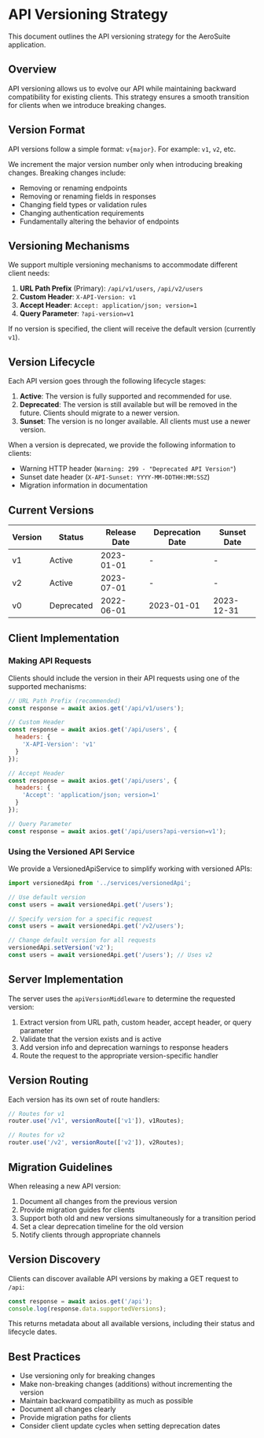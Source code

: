 # API Versioning Strategy

This document outlines the API versioning strategy for the AeroSuite application.

## Overview

API versioning allows us to evolve our API while maintaining backward compatibility for existing clients. This strategy ensures a smooth transition for clients when we introduce breaking changes.

## Version Format

API versions follow a simple format: `v{major}`. For example: `v1`, `v2`, etc.

We increment the major version number only when introducing breaking changes. Breaking changes include:

- Removing or renaming endpoints
- Removing or renaming fields in responses
- Changing field types or validation rules
- Changing authentication requirements
- Fundamentally altering the behavior of endpoints

## Versioning Mechanisms

We support multiple versioning mechanisms to accommodate different client needs:

1. **URL Path Prefix** (Primary): `/api/v1/users`, `/api/v2/users`
2. **Custom Header**: `X-API-Version: v1`
3. **Accept Header**: `Accept: application/json; version=1`
4. **Query Parameter**: `?api-version=v1`

If no version is specified, the client will receive the default version (currently `v1`).

## Version Lifecycle

Each API version goes through the following lifecycle stages:

1. **Active**: The version is fully supported and recommended for use.
2. **Deprecated**: The version is still available but will be removed in the future. Clients should migrate to a newer version.
3. **Sunset**: The version is no longer available. All clients must use a newer version.

When a version is deprecated, we provide the following information to clients:
- Warning HTTP header (`Warning: 299 - "Deprecated API Version"`)
- Sunset date header (`X-API-Sunset: YYYY-MM-DDTHH:MM:SSZ`)
- Migration information in documentation

## Current Versions

| Version | Status    | Release Date | Deprecation Date | Sunset Date  |
|---------|-----------|--------------|------------------|--------------|
| v1      | Active    | 2023-01-01   | -                | -            |
| v2      | Active    | 2023-07-01   | -                | -            |
| v0      | Deprecated| 2022-06-01   | 2023-01-01       | 2023-12-31   |

## Client Implementation

### Making API Requests

Clients should include the version in their API requests using one of the supported mechanisms:

```javascript
// URL Path Prefix (recommended)
const response = await axios.get('/api/v1/users');

// Custom Header
const response = await axios.get('/api/users', {
  headers: {
    'X-API-Version': 'v1'
  }
});

// Accept Header
const response = await axios.get('/api/users', {
  headers: {
    'Accept': 'application/json; version=1'
  }
});

// Query Parameter
const response = await axios.get('/api/users?api-version=v1');
```

### Using the Versioned API Service

We provide a VersionedApiService to simplify working with versioned APIs:

```typescript
import versionedApi from '../services/versionedApi';

// Use default version
const users = await versionedApi.get('/users');

// Specify version for a specific request
const users = await versionedApi.get('/v2/users');

// Change default version for all requests
versionedApi.setVersion('v2');
const users = await versionedApi.get('/users'); // Uses v2
```

## Server Implementation

The server uses the `apiVersionMiddleware` to determine the requested version:

1. Extract version from URL path, custom header, accept header, or query parameter
2. Validate that the version exists and is active
3. Add version info and deprecation warnings to response headers
4. Route the request to the appropriate version-specific handler

## Version Routing

Each version has its own set of route handlers:

```javascript
// Routes for v1
router.use('/v1', versionRoute(['v1']), v1Routes);

// Routes for v2
router.use('/v2', versionRoute(['v2']), v2Routes);
```

## Migration Guidelines

When releasing a new API version:

1. Document all changes from the previous version
2. Provide migration guides for clients
3. Support both old and new versions simultaneously for a transition period
4. Set a clear deprecation timeline for the old version
5. Notify clients through appropriate channels

## Version Discovery

Clients can discover available API versions by making a GET request to `/api`:

```javascript
const response = await axios.get('/api');
console.log(response.data.supportedVersions);
```

This returns metadata about all available versions, including their status and lifecycle dates.

## Best Practices

- Use versioning only for breaking changes
- Make non-breaking changes (additions) without incrementing the version
- Maintain backward compatibility as much as possible
- Document all changes clearly
- Provide migration paths for clients
- Consider client update cycles when setting deprecation dates 

